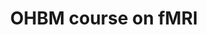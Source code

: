 ---
title: "OHBM course on fMRI"
project_id: 
conference_id: ""
presenters:
   - peter_bandettini
summary: "OHBM course on fMRI, San Antonio, TX"
file: /assets/presentations/
filename: 
layout: presentation
---